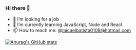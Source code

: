 ### Hi there 👋



- 🔭 I’m looking for a job
- 🌱 I’m currently learning JavaScript, Node and React
- 📫 How to reach me: @micaelbatista0108@hotmail.com

[![Anurag's GitHub stats](https://github-readme-stats.vercel.app/api?username=BRMicael)](https://github.com/BRMicael/github-readme-stats&show_icons=true&show_icons=true&theme=radical)
